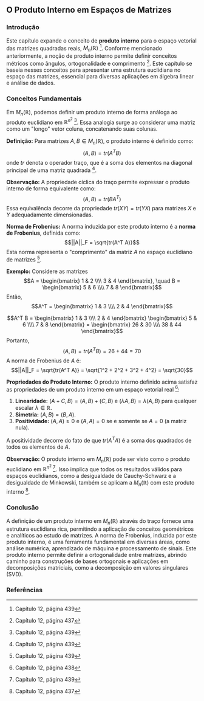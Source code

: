 ## O Produto Interno em Espaços de Matrizes

### Introdução
Este capítulo expande o conceito de **produto interno** para o espaço vetorial das matrizes quadradas reais, $M_n(\mathbb{R})$ [^439]. Conforme mencionado anteriormente, a noção de produto interno permite definir conceitos métricos como ângulos, ortogonalidade e comprimento [^437]. Este capítulo se baseia nesses conceitos para apresentar uma estrutura euclidiana no espaço das matrizes, essencial para diversas aplicações em álgebra linear e análise de dados.

### Conceitos Fundamentais

Em $M_n(\mathbb{R})$, podemos definir um produto interno de forma análoga ao produto euclidiano em $\mathbb{R}^{n^2}$ [^439]. Essa analogia surge ao considerar uma matriz como um "longo" vetor coluna, concatenando suas colunas.

**Definição:** Para matrizes $A, B \in M_n(\mathbb{R})$, o produto interno é definido como:
$$(A, B) = tr(A^T B)$$
onde $tr$ denota o operador traço, que é a soma dos elementos na diagonal principal de uma matriz quadrada [^439].

**Observação:** A propriedade cíclica do traço permite expressar o produto interno de forma equivalente como:
$$(A, B) = tr(BA^T)$$
Essa equivalência decorre da propriedade $tr(XY) = tr(YX)$ para matrizes $X$ e $Y$ adequadamente dimensionadas.

**Norma de Frobenius:** A norma induzida por este produto interno é a **norma de Frobenius**, definida como:
$$||A||_F = \sqrt{tr(A^T A)}$$
Esta norma representa o "comprimento" da matriz $A$ no espaço euclidiano de matrizes [^439].

**Exemplo:** Considere as matrizes
$$A = \begin{bmatrix} 1 & 2 \\\\ 3 & 4 \end{bmatrix}, \quad B = \begin{bmatrix} 5 & 6 \\\\ 7 & 8 \end{bmatrix}$$
Então,
$$A^T = \begin{bmatrix} 1 & 3 \\\\ 2 & 4 \end{bmatrix}$$

$$A^T B = \begin{bmatrix} 1 & 3 \\\\ 2 & 4 \end{bmatrix} \begin{bmatrix} 5 & 6 \\\\ 7 & 8 \end{bmatrix} = \begin{bmatrix} 26 & 30 \\\\ 38 & 44 \end{bmatrix}$$
Portanto,
$$(A, B) = tr(A^T B) = 26 + 44 = 70$$
A norma de Frobenius de $A$ é:
$$||A||_F = \sqrt{tr(A^T A)} = \sqrt{1^2 + 2^2 + 3^2 + 4^2} = \sqrt{30}$$

**Propriedades do Produto Interno:**
O produto interno definido acima satisfaz as propriedades de um produto interno em um espaço vetorial real [^438]:
1.  **Linearidade:** $(A+C, B) = (A, B) + (C, B)$ e $(\lambda A, B) = \lambda (A, B)$ para qualquer escalar $\lambda \in \mathbb{R}$.
2.  **Simetria:** $(A, B) = (B, A)$.
3.  **Positividade:** $(A, A) \geq 0$ e $(A, A) = 0$ se e somente se $A = 0$ (a matriz nula).

A positividade decorre do fato de que $tr(A^T A)$ é a soma dos quadrados de todos os elementos de $A$.

**Observação:** O produto interno em $M_n(\mathbb{R})$ pode ser visto como o produto euclidiano em $\mathbb{R}^{n^2}$ [^439]. Isso implica que todos os resultados válidos para espaços euclidianos, como a desigualdade de Cauchy-Schwarz e a desigualdade de Minkowski, também se aplicam a $M_n(\mathbb{R})$ com este produto interno [^437].

### Conclusão
A definição de um produto interno em $M_n(\mathbb{R})$ através do traço fornece uma estrutura euclidiana rica, permitindo a aplicação de conceitos geométricos e analíticos ao estudo de matrizes. A norma de Frobenius, induzida por este produto interno, é uma ferramenta fundamental em diversas áreas, como análise numérica, aprendizado de máquina e processamento de sinais. Este produto interno permite definir a ortogonalidade entre matrizes, abrindo caminho para construções de bases ortogonais e aplicações em decomposições matriciais, como a decomposição em valores singulares (SVD).

### Referências
[^437]: Capítulo 12, página 437
[^438]: Capítulo 12, página 438
[^439]: Capítulo 12, página 439
<!-- END -->